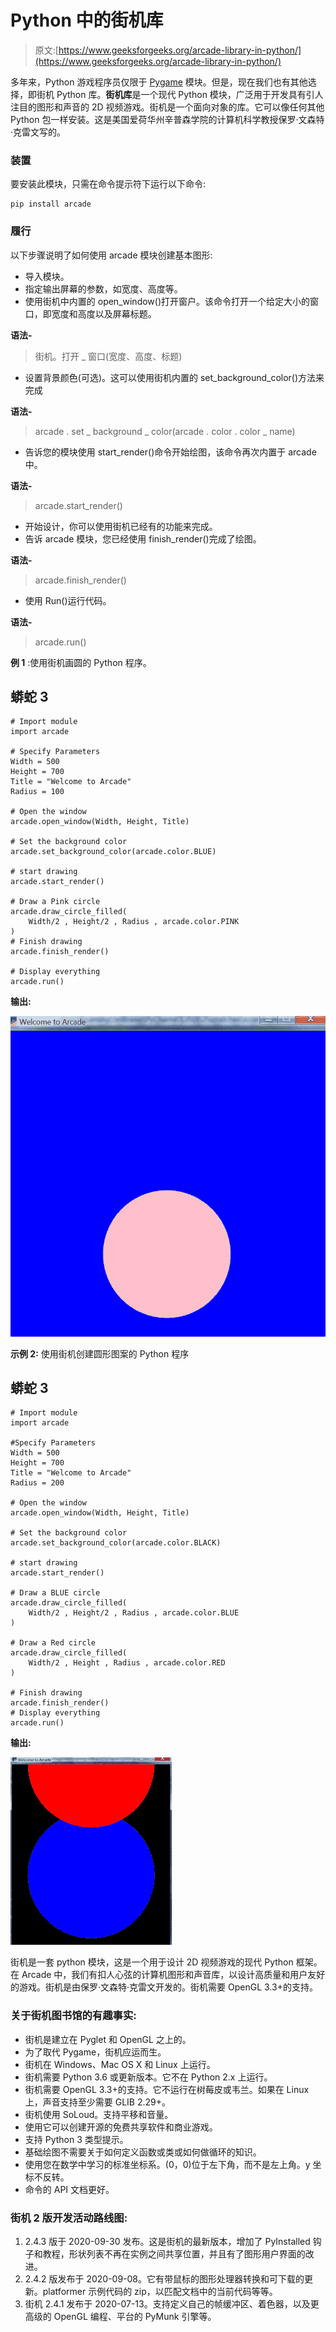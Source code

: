 # Python 中的街机库

> 原文:[https://www.geeksforgeeks.org/arcade-library-in-python/](https://www.geeksforgeeks.org/arcade-library-in-python/)

多年来，Python 游戏程序员仅限于 [Pygame](https://www.geeksforgeeks.org/introduction-to-pygame/) 模块。但是，现在我们也有其他选择，即街机 Python 库。**街机库**是一个现代 Python 模块，广泛用于开发具有引人注目的图形和声音的 2D 视频游戏。街机是一个面向对象的库。它可以像任何其他 Python 包一样安装。这是美国爱荷华州辛普森学院的计算机科学教授保罗·文森特·克雷文写的。

### 装置

要安装此模块，只需在命令提示符下运行以下命令:

```
pip install arcade

```

### 履行

以下步骤说明了如何使用 arcade 模块创建基本图形:

*   导入模块。
*   指定输出屏幕的参数，如宽度、高度等。
*   使用街机中内置的 open_window()打开窗户。该命令打开一个给定大小的窗口，即宽度和高度以及屏幕标题。

**语法-**

> 街机。打开 _ 窗口(宽度、高度、标题)

*   设置背景颜色(可选)。这可以使用街机内置的 set_background_color()方法来完成

**语法-**

> arcade . set _ background _ color(arcade . color . color _ name)

*   告诉您的模块使用 start_render()命令开始绘图，该命令再次内置于 arcade 中。

**语法-**

> arcade.start_render()

*   开始设计，你可以使用街机已经有的功能来完成。
*   告诉 arcade 模块，您已经使用 finish_render()完成了绘图。

**语法-**

> arcade.finish_render()

*   使用 Run()运行代码。

**语法-**

> arcade.run()

**例 1** :使用街机画圆的 Python 程序。

## 蟒蛇 3

```
# Import module
import arcade

# Specify Parameters
Width = 500
Height = 700
Title = "Welcome to Arcade"
Radius = 100

# Open the window
arcade.open_window(Width, Height, Title)

# Set the background color
arcade.set_background_color(arcade.color.BLUE)

# start drawing
arcade.start_render()

# Draw a Pink circle
arcade.draw_circle_filled(
    Width/2 , Height/2 , Radius , arcade.color.PINK
)
# Finish drawing
arcade.finish_render()

# Display everything
arcade.run()
```

**输出:**

![](img/924401cd9647b9c3c3eec2852f093651.png)

**示例 2:** 使用街机创建圆形图案的 Python 程序

## 蟒蛇 3

```
# Import module
import arcade

#Specify Parameters
Width = 500
Height = 700
Title = "Welcome to Arcade"
Radius = 200

# Open the window
arcade.open_window(Width, Height, Title)

# Set the background color
arcade.set_background_color(arcade.color.BLACK)

# start drawing
arcade.start_render()

# Draw a BLUE circle
arcade.draw_circle_filled(
    Width/2 , Height/2 , Radius , arcade.color.BLUE
)

# Draw a Red circle
arcade.draw_circle_filled(
    Width/2 , Height , Radius , arcade.color.RED
)

# Finish drawing
arcade.finish_render()
# Display everything
arcade.run()
```

**输出:**

![](img/14a5402b8b9155c4c4ae8b2ca4f16f8a.png)

街机是一套 python 模块，这是一个用于设计 2D 视频游戏的现代 Python 框架。在 Arcade 中，我们有扣人心弦的计算机图形和声音库，以设计高质量和用户友好的游戏。街机是由保罗·文森特·克雷文开发的。街机需要 OpenGL 3.3+的支持。

### 关于街机图书馆的有趣事实:

*   街机是建立在 Pyglet 和 OpenGL 之上的。
*   为了取代 Pygame，街机应运而生。
*   街机在 Windows、Mac OS X 和 Linux 上运行。
*   街机需要 Python 3.6 或更新版本。它不在 Python 2.x 上运行。
*   街机需要 OpenGL 3.3+的支持。它不运行在树莓皮或韦兰。如果在 Linux 上，声音支持至少需要 GLIB 2.29+。
*   街机使用 SoLoud。支持平移和音量。
*   使用它可以创建开源的免费共享软件和商业游戏。
*   支持 Python 3 类型提示。
*   基础绘图不需要关于如何定义函数或类或如何做循环的知识。
*   使用您在数学中学习的标准坐标系。(0，0)位于左下角，而不是左上角。y 坐标不反转。
*   命令的 API 文档更好。

### **街机 2 版开发活动路线图:**

1.  2.4.3 版于 2020-09-30 发布。这是街机的最新版本，增加了 PyInstalled 钩子和教程，形状列表不再在实例之间共享位置，并且有了图形用户界面的改进。
2.  2.4.2 版发布于 2020-09-08。它有带鼠标的图形处理器转换和可下载的更新。platformer 示例代码的 zip，以匹配文档中的当前代码等等。
3.  街机 2.4.1 发布于 2020-07-13。支持定义自己的帧缓冲区、着色器，以及更高级的 OpenGL 编程、平台的 PyMunk 引擎等。